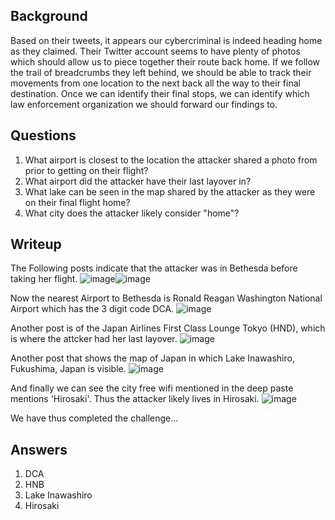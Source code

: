 ## Background
Based on their tweets, it appears our cybercriminal is indeed heading home as they claimed. Their Twitter account seems to have plenty of photos which should allow us to piece together their route back home. If we follow the trail of breadcrumbs they left behind, we should be able to track their movements from one location to the next back all the way to their final destination. Once we can identify their final stops, we can identify which law enforcement organization we should forward our findings to.

## Questions
1. What airport is closest to the location the attacker shared a photo from prior to getting on their flight?
2. What airport did the attacker have their last layover in?
3. What lake can be seen in the map shared by the attacker as they were on their final flight home?
4. What city does the attacker likely consider "home"?

## Writeup
The Following posts indicate that the attacker was in Bethesda before taking her flight.
![image](https://github.com/AKripper/COPS-CSOC/assets/167231621/2c10682b-35c9-4235-a55e-cd74625b2e69)![image](https://github.com/AKripper/COPS-CSOC/assets/167231621/dd0d4695-da6c-4263-bdfb-68d00fe130c2)

Now the nearest Airport to Bethesda is Ronald Reagan Washington National Airport which has the 3 digit code DCA.
![image](https://github.com/AKripper/COPS-CSOC/assets/167231621/0e69fd45-31ad-4e7d-a427-1ee031f90de1)


Another post is of the Japan Airlines First Class Lounge Tokyo (HND), which is where the attcker had her last layover.
![image](https://github.com/AKripper/COPS-CSOC/assets/167231621/b10856a7-c031-4b91-a2c7-993a2c1e8402)


Another post that shows the map of Japan in which Lake Inawashiro, Fukushima, Japan is visible.
![image](https://github.com/AKripper/COPS-CSOC/assets/167231621/1f2cf221-04e7-46b0-9122-3804d278736c)


And finally we can see the city free wifi mentioned in the deep paste mentions 'Hirosaki'.
Thus the attacker likely lives in Hirosaki.
![image](https://github.com/AKripper/COPS-CSOC/assets/167231621/2a532405-330a-4159-83c7-faa8ff64e0d1)


We have thus completed the challenge...

## Answers
1. DCA
2. HNB
3. Lake Inawashiro
4. Hirosaki
